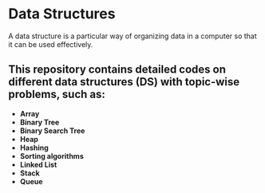# Data Structures 
  A data structure is a particular way of organizing data in a computer so that it can be used effectively.

## This repository contains detailed codes on different data structures (DS) with topic-wise problems, such as:

- **Array**
- **Binary Tree**
- **Binary Search Tree**
- **Heap**
- **Hashing**
- **Sorting algorithms**
- **Linked List**
- **Stack**
- **Queue**
